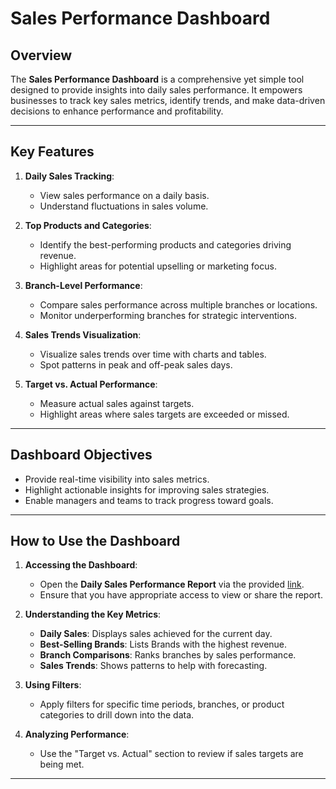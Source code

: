 # **Sales Performance Dashboard**

## **Overview**
The **Sales Performance Dashboard** is a comprehensive yet simple tool designed to provide insights into daily sales performance. It empowers businesses to track key sales metrics, identify trends, and make data-driven decisions to enhance performance and profitability.

---

## **Key Features**
1. **Daily Sales Tracking**:
   - View sales performance on a daily basis.
   - Understand fluctuations in sales volume.

2. **Top Products and Categories**:
   - Identify the best-performing products and categories driving revenue.
   - Highlight areas for potential upselling or marketing focus.

3. **Branch-Level Performance**:
   - Compare sales performance across multiple branches or locations.
   - Monitor underperforming branches for strategic interventions.

4. **Sales Trends Visualization**:
   - Visualize sales trends over time with charts and tables.
   - Spot patterns in peak and off-peak sales days.

5. **Target vs. Actual Performance**:
   - Measure actual sales against targets.
   - Highlight areas where sales targets are exceeded or missed.

---

## **Dashboard Objectives**
- Provide real-time visibility into sales metrics.
- Highlight actionable insights for improving sales strategies.
- Enable managers and teams to track progress toward goals.

---

## **How to Use the Dashboard**
1. **Accessing the Dashboard**:
   - Open the **Daily Sales Performance Report** via the provided [link](https://github.com/user-attachments/files/17905734/Daily.Sales.Performance.Report.pdf).
   - Ensure that you have appropriate access to view or share the report.

2. **Understanding the Key Metrics**:
   - **Daily Sales**: Displays sales achieved for the current day.
   - **Best-Selling Brands**: Lists Brands with the highest revenue.
   - **Branch Comparisons**: Ranks branches by sales performance.
   - **Sales Trends**: Shows patterns to help with forecasting.

3. **Using Filters**:
   - Apply filters for specific time periods, branches, or product categories to drill down into the data.

4. **Analyzing Performance**:
   - Use the "Target vs. Actual" section to review if sales targets are being met.

---


